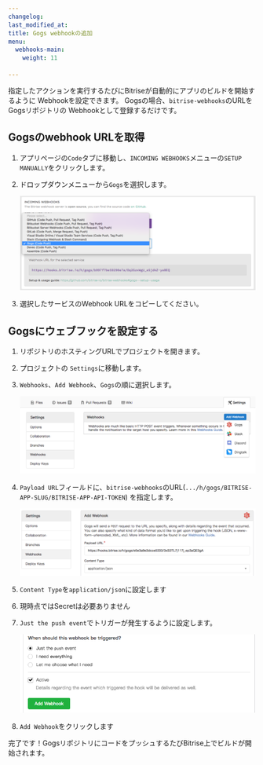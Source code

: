 ```yaml
---
changelog: 
last_modified_at: 
title: Gogs webhookの追加
menu:
  webhooks-main:
    weight: 11

---
```

指定したアクションを実行するたびにBitriseが自動的にアプリのビルドを開始するように Webhookを設定できます。 Gogsの場合、`bitrise-webhooks`のURLをGogsリポジトリの Webhookとして登録するだけです。

## Gogsのwebhook URLを取得

1. アプリページの`Code`タブに移動し、`INCOMING WEBHOOKS`メニューの`SETUP MANUALLY`をクリックします。
2. ドロップダウンメニューから`Gogs`を選択します。

   ![Screenshot](/img/bitrise-gogs-webhook.png)
3. 選択したサービスのWebhook URLをコピーしてください。

## Gogsにウェブフックを設定する

1. リポジトリのホスティングURLでプロジェクトを開きます。
2. プロジェクトの `Settings`に移動します。
3. `Webhooks`、`Add Webhook`、`Gogs`の順に選択します。

   ![Screenshot](/img/webhooks/gogs-webhook-select.png)
4. `Payload URL`フィールドに、`bitrise-webhooks`のURL(`.../h/gogs/BITRISE-APP-SLUG/BITRISE-APP-API-TOKEN`) を指定します。

   ![Screenshot](/img/webhooks/add-webhook-gogs.png)
5. `Content Type`を`application/json`に設定します
6. 現時点ではSecretは必要ありません
7. `Just the push event`でトリガーが発生するように設定します。

   ![Screenshot](/img/webhooks/gogs-webhook-triggered.png)
8. `Add Webhook`をクリックします

完了です！GogsリポジトリにコードをプッシュするたびBitrise上でビルドが開始されます。